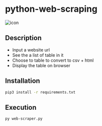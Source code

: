 # python-web-scraping
![icon](https://hackernoon.com/images/to6m13yv7.jpg)

## Description
- Input a website url
- See the a list of table in it
- Choose to table to convert to csv + html
- Display the table on browser

## Installation
```sh
pip3 install -r requirements.txt
```

## Execution
```sh
py web-scraper.py
```
